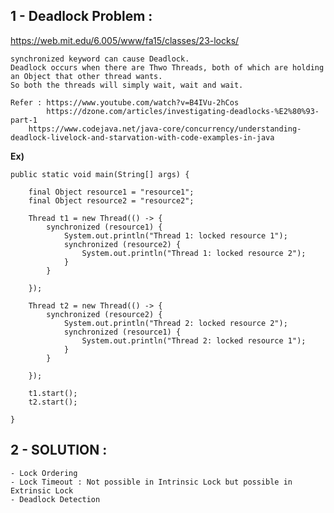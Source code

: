 

## 1 - Deadlock Problem : 

   https://web.mit.edu/6.005/www/fa15/classes/23-locks/
     
     
    synchronized keyword can cause Deadlock.
    Deadlock occurs when there are Thwo Threads, both of which are holding an Object that other thread wants.
    So both the threads will simply wait, wait and wait.
    
    Refer : https://www.youtube.com/watch?v=B4IVu-2hCos 
            https://dzone.com/articles/investigating-deadlocks-%E2%80%93-part-1  
	    https://www.codejava.net/java-core/concurrency/understanding-deadlock-livelock-and-starvation-with-code-examples-in-java
    
    
   **Ex)**
    
   	public static void main(String[] args) {

		final Object resource1 = "resource1";
		final Object resource2 = "resource2";

		Thread t1 = new Thread(() -> {
			synchronized (resource1) {
				System.out.println("Thread 1: locked resource 1");
				synchronized (resource2) {
					System.out.println("Thread 1: locked resource 2");
				}
			}

		});

		Thread t2 = new Thread(() -> {
			synchronized (resource2) {
				System.out.println("Thread 2: locked resource 2");
				synchronized (resource1) {
					System.out.println("Thread 2: locked resource 1");
				}
			}

		});

		t1.start();
		t2.start();

	}
	 
  
## 2 - SOLUTION :   
    
    - Lock Ordering
    - Lock Timeout : Not possible in Intrinsic Lock but possible in Extrinsic Lock
    - Deadlock Detection           


	 

